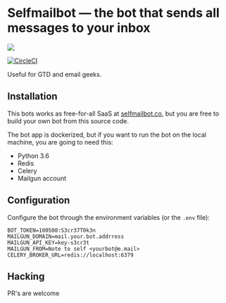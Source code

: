 # Selfmailbot — the bot that sends all messages to your inbox

![](https://user-images.githubusercontent.com/1592663/44275252-e059dd00-a24c-11e8-8ca9-44e3081c5ab6.png)

[![CircleCI](https://circleci.com/gh/f213/selfmailbot.svg?style=svg&circle-token=b689a894fe6b84c56e1052b95e3c2a7c0246bec6)](https://circleci.com/gh/f213/selfmailbot)

Useful for GTD and email geeks.

## Installation

This bots works as free-for-all SaaS at [selfmailbot.co](https://t.me/selfmailbot), but you are free to build your own bot from this source code.

The bot app is dockerized, but if you want to run the bot on the local machine, you are going to need this:

* Python 3.6
* Redis
* Celery
* Mailgun account

## Configuration

Configure the bot through the environment variables (or the `.env` file):

```
BOT_TOKEN=100500:S3cr37T0k3n
MAILGUN_DOMAIN=mail.your.bot.addrress
MAILGUN_API_KEY=key-s3cr3t
MAILGUN_FROM=Note to self <yourbot@e.mail>
CELERY_BROKER_URL=redis://localhost:6379
```

## Hacking

PR's are welcome
